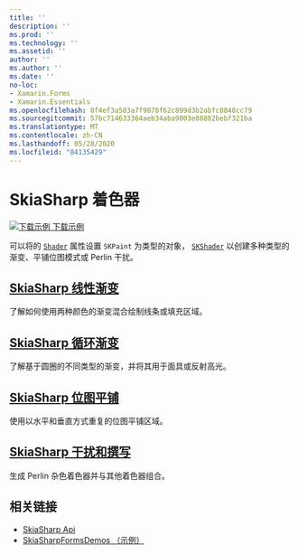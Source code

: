 ```yaml
---
title: ''
description: ''
ms.prod: ''
ms.technology: ''
ms.assetid: ''
author: ''
ms.author: ''
ms.date: ''
no-loc:
- Xamarin.Forms
- Xamarin.Essentials
ms.openlocfilehash: 8f4ef3a583a7f9078f62c899d3b2abfc0848cc79
ms.sourcegitcommit: 57bc714633364aeb34aba9803e88802bebf321ba
ms.translationtype: MT
ms.contentlocale: zh-CN
ms.lasthandoff: 05/28/2020
ms.locfileid: "84135429"
---
```

# <a name="skiasharp-shaders"></a>SkiaSharp 着色器

[![下载示例](~/media/shared/download.png) 下载示例](https://docs.microsoft.com/samples/xamarin/xamarin-forms-samples/skiasharpforms-demos)

可以将的 [`Shader`](xref:SkiaSharp.SKPaint.Shader) 属性设置 `SKPaint` 为类型的对象， [`SKShader`](xref:SkiaSharp.SKShader) 以创建多种类型的渐变、平铺位图模式或 Perlin 干扰。

## <a name="the-skiasharp-linear-gradient"></a>[SkiaSharp 线性渐变](linear-gradient.md)

了解如何使用两种颜色的渐变混合绘制线条或填充区域。

## <a name="skiasharp-circular-gradients"></a>[SkiaSharp 循环渐变](circular-gradients.md)

了解基于圆圈的不同类型的渐变，并将其用于面具或反射高光。

## <a name="skiasharp-bitmap-tiling"></a>[SkiaSharp 位图平铺](bitmap-tiling.md)

使用以水平和垂直方式重复的位图平铺区域。

## <a name="skiasharp-noise-and-composing"></a>[SkiaSharp 干扰和撰写](noise.md)

生成 Perlin 杂色着色器并与其他着色器组合。

## <a name="related-links"></a>相关链接

- [SkiaSharp Api](https://docs.microsoft.com/dotnet/api/skiasharp)
- [SkiaSharpFormsDemos （示例）](https://docs.microsoft.com/samples/xamarin/xamarin-forms-samples/skiasharpforms-demos)
